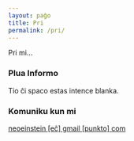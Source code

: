```yaml
---
layout: paĝo
title: Pri
permalink: /pri/
---
```


Pri mi…

### Plua Informo

Tio ĉi spaco estas intence blanka.

### Komuniku kun mi

[neoeinstein [eĉ] gmail [punkto] com](mailto:neoeinstein@gmail.com)